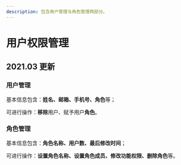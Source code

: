```yaml
---
description: 包含用户管理与角色管理两部分。
---
```


# 用户权限管理

## 2021.03 更新

### 用户管理

基本信息包含：**姓名、邮箱、手机号、角色**等；

可进行操作：**移除**用户、赋予用户**角色**。

### 角色管理

基本信息包含：**角色名称、用户数、最后修改时间**；

可进行操作：**设置角色名称、设置角色成员、修改功能权限、删除角色**等。
